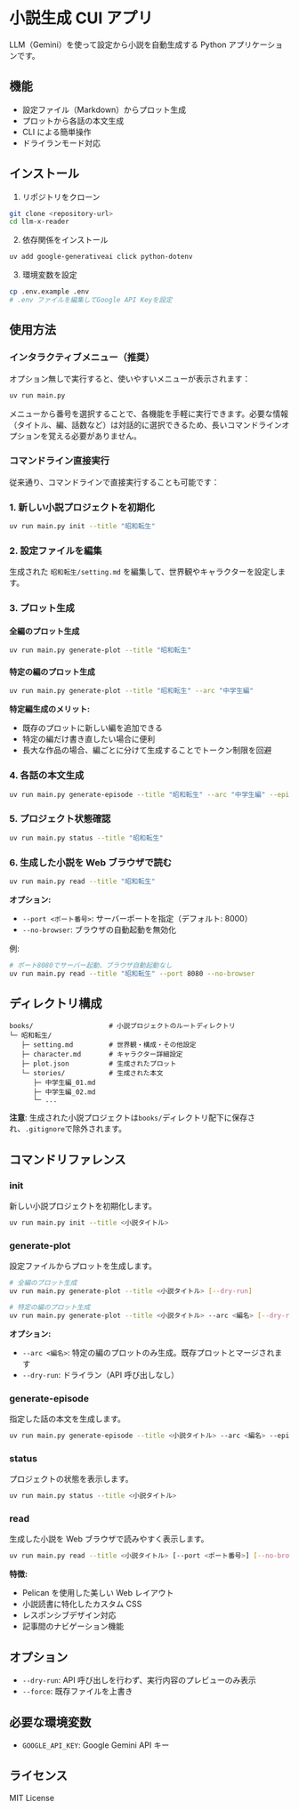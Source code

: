 # 小説生成 CUI アプリ

LLM（Gemini）を使って設定から小説を自動生成する Python アプリケーションです。

## 機能

- 設定ファイル（Markdown）からプロット生成
- プロットから各話の本文生成
- CLI による簡単操作
- ドライランモード対応

## インストール

1. リポジトリをクローン

```bash
git clone <repository-url>
cd llm-x-reader
```

2. 依存関係をインストール

```bash
uv add google-generativeai click python-dotenv
```

3. 環境変数を設定

```bash
cp .env.example .env
# .env ファイルを編集してGoogle API Keyを設定
```

## 使用方法

### インタラクティブメニュー（推奨）

オプション無しで実行すると、使いやすいメニューが表示されます：

```bash
uv run main.py
```

メニューから番号を選択することで、各機能を手軽に実行できます。必要な情報（タイトル、編、話数など）は対話的に選択できるため、長いコマンドラインオプションを覚える必要がありません。

### コマンドライン直接実行

従来通り、コマンドラインで直接実行することも可能です：

### 1. 新しい小説プロジェクトを初期化

```bash
uv run main.py init --title "昭和転生"
```

### 2. 設定ファイルを編集

生成された `昭和転生/setting.md` を編集して、世界観やキャラクターを設定します。

### 3. プロット生成

#### 全編のプロット生成

```bash
uv run main.py generate-plot --title "昭和転生"
```

#### 特定の編のプロット生成

```bash
uv run main.py generate-plot --title "昭和転生" --arc "中学生編"
```

**特定編生成のメリット:**

- 既存のプロットに新しい編を追加できる
- 特定の編だけ書き直したい場合に便利
- 長大な作品の場合、編ごとに分けて生成することでトークン制限を回避

### 4. 各話の本文生成

```bash
uv run main.py generate-episode --title "昭和転生" --arc "中学生編" --episode 1
```

### 5. プロジェクト状態確認

```bash
uv run main.py status --title "昭和転生"
```

### 6. 生成した小説を Web ブラウザで読む

```bash
uv run main.py read --title "昭和転生"
```

**オプション:**

- `--port <ポート番号>`: サーバーポートを指定（デフォルト: 8000）
- `--no-browser`: ブラウザの自動起動を無効化

例:

```bash
# ポート8080でサーバー起動、ブラウザ自動起動なし
uv run main.py read --title "昭和転生" --port 8080 --no-browser
```

## ディレクトリ構成

```
books/                   # 小説プロジェクトのルートディレクトリ
└─ 昭和転生/
   ├─ setting.md         # 世界観・構成・その他設定
   ├─ character.md       # キャラクター詳細設定
   ├─ plot.json          # 生成されたプロット
   └─ stories/           # 生成された本文
      ├─ 中学生編_01.md
      ├─ 中学生編_02.md
      └─ ...
```

**注意**: 生成された小説プロジェクトは`books/`ディレクトリ配下に保存され、`.gitignore`で除外されます。

## コマンドリファレンス

### init

新しい小説プロジェクトを初期化します。

```bash
uv run main.py init --title <小説タイトル>
```

### generate-plot

設定ファイルからプロットを生成します。

```bash
# 全編のプロット生成
uv run main.py generate-plot --title <小説タイトル> [--dry-run]

# 特定の編のプロット生成
uv run main.py generate-plot --title <小説タイトル> --arc <編名> [--dry-run]
```

**オプション:**

- `--arc <編名>`: 特定の編のプロットのみ生成。既存プロットとマージされます
- `--dry-run`: ドライラン（API 呼び出しなし）

### generate-episode

指定した話の本文を生成します。

```bash
uv run main.py generate-episode --title <小説タイトル> --arc <編名> --episode <話番号> [--dry-run] [--force]
```

### status

プロジェクトの状態を表示します。

```bash
uv run main.py status --title <小説タイトル>
```

### read

生成した小説を Web ブラウザで読みやすく表示します。

```bash
uv run main.py read --title <小説タイトル> [--port <ポート番号>] [--no-browser]
```

**特徴:**

- Pelican を使用した美しい Web レイアウト
- 小説読書に特化したカスタム CSS
- レスポンシブデザイン対応
- 記事間のナビゲーション機能

## オプション

- `--dry-run`: API 呼び出しを行わず、実行内容のプレビューのみ表示
- `--force`: 既存ファイルを上書き

## 必要な環境変数

- `GOOGLE_API_KEY`: Google Gemini API キー

## ライセンス

MIT License
